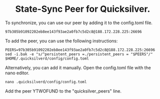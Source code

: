 <h1 align="center"> State-Sync Peer for Quicksilver. </h1>
To synchronize, you can use our peer by adding it to the config.toml file.

```
97b305b91092202eb8ee143f93ae2a0fb7c5d2c8@188.172.228.225:26696
```
To add the peer, you can use the following instructions:
```
PEERS=97b305b91092202eb8ee143f93ae2a0fb7c5d2c8@188.172.228.225:26696
sed -i.bak -e "s/^persistent_peers =./persistent_peers = "$PEERS"/" $HOME/.quicksilverd/config/config.toml
```

Alternatively, you can add it manually.
Open the config.toml file with the nano editor.
```
nano .quicksilverd/config/config.toml
```
Add the peer YTWOFUND to the "quicksilver_peers" line.
